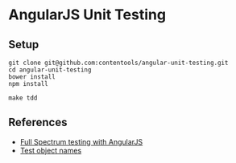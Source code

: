 # AngularJS Unit Testing
## Setup

```
git clone git@github.com:contentools/angular-unit-testing.git
cd angular-unit-testing
bower install
npm install

make tdd

```

## References

- [Full Spectrum testing with AngularJS](http://www.yearofmoo.com/2013/01/full-spectrum-testing-with-angularjs-and-karma.html)
- [Test object names](http://www.martinfowler.com/bliki/TestDouble.html)
